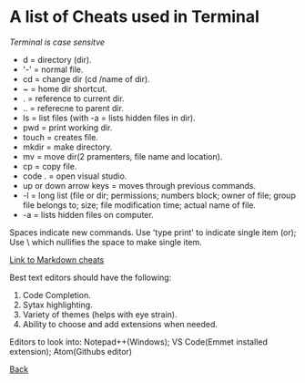 # **A list of Cheats used in Terminal**

*Terminal is case sensitve*

- d = directory (dir).
- '-' = normal file.
- cd = change dir (cd /name of dir).
- ~ = home dir shortcut.
- . = reference to current dir.
- .. = referecne to parent dir.
- ls = list files (with -a = lists hidden files in dir).
- pwd = print working dir.
- touch = creates file.
- mkdir = make directory.
- mv = move dir(2 pramenters, file name and location).
- cp = copy file.
- code . = open visual studio.
- up or down arrow keys = moves through previous commands.
- -l = long list (file or dir; permissions; numbers block; owner of file; group file belongs to; size; file modification time; actual name of file.
- -a = lists hidden files on computer.

Spaces indicate new commands. Use 'type print' to indicate single item (or); Use \ which nullifies the space to make single item.

[Link to Markdown cheats](https://www.markdownguide.org/basic-syntax/#code)

Best text editors should have the following:

1. Code Completion.
2. Sytax highlighting.
3. Variety of themes (helps with eye strain).
4. Ability to choose and add extensions when needed.

Editors to look into: Notepad++(Windows); VS Code(Emmet installed extension); Atom(Githubs editor)

[Back](README.md)
